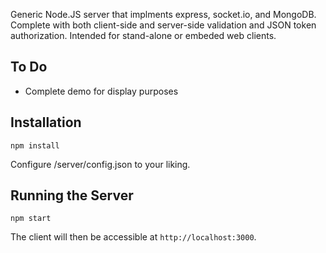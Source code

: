 Generic Node.JS server that implments express, socket.io, and MongoDB. Complete with both client-side and server-side validation and JSON token authorization. Intended for stand-alone or embeded web clients.

## To Do
- Complete demo for display purposes

## Installation
```
npm install
```
Configure /server/config.json to your liking.

## Running the Server
```
npm start
```

The client will then be accessible at `http://localhost:3000`.
